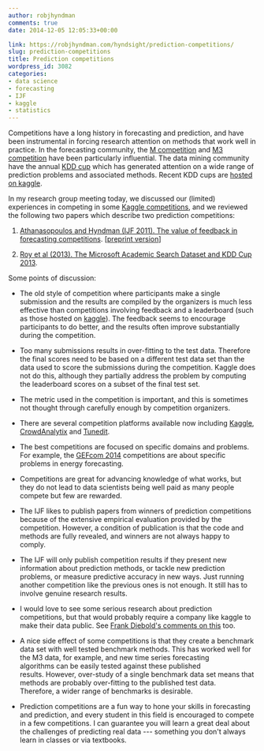 ```yaml
---
author: robjhyndman
comments: true
date: 2014-12-05 12:05:33+00:00

link: https://robjhyndman.com/hyndsight/prediction-competitions/
slug: prediction-competitions
title: Prediction competitions
wordpress_id: 3082
categories:
- data science
- forecasting
- IJF
- kaggle
- statistics
---
```


Competitions have a long history in forecasting and prediction, and have been instrumental in forcing research attention on methods that work well in practice. In the forecasting community, the [M competition](http://forecasters.org/resources/time-series-data/m-competition/) and [M3 competition](http://forecasters.org/resources/time-series-data/m3-competition/) have been particularly influential. The data mining community have the annual [KDD cup](http://kdd.org/kdd-cup) which has generated attention on a wide range of prediction problems and associated methods. Recent KDD cups are [hosted on kaggle](https://www.kaggle.com/c/kdd-cup-2014-predicting-excitement-at-donors-choose).

In my research group meeting today, we discussed our (limited) experiences in competing in some [Kaggle competitions](https://www.kaggle.com/competitions), and we reviewed the following two papers which describe two prediction competitions:




    
  1. [Athanasopoulos and Hyndman (IJF 2011). The value of feedback in forecasting competitions](http://dx.doi.org/10.1016/j.ijforecast.2011.03.002). [[preprint version](/papers/kaggle.pdf)]

    
  2. [Roy et al (2013). The Microsoft Academic Search Dataset and KDD Cup 2013](http://www.kdd.org/kddcup2013/sites/default/files/papers/papers.pdf).



<!-- more -->Some points of discussion:


    
  * The old style of competition where participants make a single submission and the results are compiled by the organizers is much less effective than competitions involving feedback and a leaderboard (such as those hosted on [kaggle](http://www.kaggle.com)). The feedback seems to encourage participants to do better, and the results often improve substantially during the competition.

    
  * Too many submissions results in over-fitting to the test data. Therefore the final scores need to be based on a different test data set than the data used to score the submissions during the competition. Kaggle does not do this, although they partially address the problem by computing the leaderboard scores on a subset of the final test set.

    
  * The metric used in the competition is important, and this is sometimes not thought through carefully enough by competition organizers.

    
  * There are several competition platforms available now including [Kaggle](http://kaggle.com), [CrowdAnalytix](http://crowdanalytix.com) and [Tunedit](http://tunedit.org/).

    
  * The best competitions are focused on specific domains and problems. For example, the [GEFcom 2014](http://www.gefcom.org) competitions are about specific problems in energy forecasting.

    
  * Competitions are great for advancing knowledge of what works, but they do not lead to data scientists being well paid as many people compete but few are rewarded.

    
  * The IJF likes to publish papers from winners of prediction competitions because of the extensive empirical evaluation provided by the competition. However, a condition of publication is that the code and methods are fully revealed, and winners are not always happy to comply.

    
  * The IJF will only publish competition results if they present new information about prediction methods, or tackle new prediction problems, or measure predictive accuracy in new ways. Just running another competition like the previous ones is not enough. It still has to involve genuine research results.

    
  * I would love to see some serious research about prediction competitions, but that would probably require a company like kaggle to make their data public. See [Frank Diebold's comments on this](http://fxdiebold.blogspot.com.au/2014/04/on-kaggle-forecasting-competitions-part_28.html) too.

    
  * A nice side effect of some competitions is that they create a benchmark data set with well tested benchmark methods. This has worked well for the M3 data, for example, and new time series forecasting algorithms can be easily tested against these published results. However, over-study of a single benchmark data set means that methods are probably over-fitting to the published test data. Therefore, a wider range of benchmarks is desirable.

    
  * Prediction competitions are a fun way to hone your skills in forecasting and prediction, and every student in this field is encouraged to compete in a few competitions. I can guarantee you will learn a great deal about the challenges of predicting real data --- something you don't always learn in classes or via textbooks.


